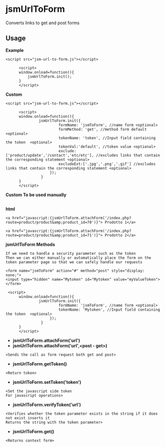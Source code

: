 # jsmUrlToForm
Converts links to get and post forms

## Usage
__Example__

```
<script src="jsm-url-to-form.js"></script>

      <script>
      window.onload=function(){
          jsmUrlToForm.init();
      }
      </script>

```
__Custom__

```
<script src="jsm-url-to-form.js"></script>

      <script>
      window.onload=function(){
               jsmUrlToForm.init({
                        formName: 'jsmToForm', //name form <optional> 
                        formMethod: 'get', //method form default <optional> 
                        tokenName: 'token', //Input field containing the token  <optional> 
                        tokenVal:'default', //token value <optional> 
                        exclude:['product/update','/contact','etc/etc'], //excludes links that contain the corresponding statement <optional> 
                        excludeExt:['.jpg','.png','.gif'] //excludes links that contain the corresponding statement <optional> 
                    });
                }
      }
      </script>

```

__Custom To be used manually__
##
__html__
```
<a href="javascript:{jsmUrlToForm.attachForm('/index.php?route=product/product&amp;product_id=70')}"> Prodotto 1</a>

<a href="javascript:{jsmUrlToForm.attachForm('/index.php?route=product/product&amp;product_id=71')}"> Prodotto 2</a>

```
__jsmUrlToForm Methods__

```
If we need to handle a security parameter such as the token
Then we can either manually or automatically place the form on the token parameter page so that we can safely handle our requests

<form name="jsmToForm" action="#" method="post" style="display: none;">
<input type="hidden" name="Mytoken" id="Mytoken" value="myValueToken">
</form>

 <script>
      window.onload=function(){
               jsmUrlToForm.init({
                        formName: 'jsmToForm', //name form <optional> 
                        tokenName: 'Mytoken', //Input field containing the token  <optional> 
                    });
                }
      }
      </script>
```
* __jsmUrlToForm.attachForm('url')__
* __jsmUrlToForm.attachForm('url',<post - get>)__

```
<Sends the call as form request both get and post>
```
* __jsmUrlToForm.getToken()__

```
<Return token>
```
* __jsmUrlToForm.setToken('token')__
```
<Set the javascript side token
For javascript operations>
```
* __jsmUrlToForm.verifyToken('url')__ 
```
<Verifies whether the token parameter exists in the string if it does not exist inserts it
Returns the string with the token parameter>
```
* __jsmUrlToForm.get()__
```
<Returns context form>
```
